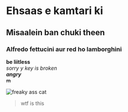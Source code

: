 # Ehsaas e kamtari ki
## Misaalein ban chuki theen
### Alfredo fettucini aur red ho lamborghini
 **be liitless**\
 *sorry y  key is broken*\
***angry***\
 ~~m~~
 
![freaky ass cat](https://m.media-amazon.com/images/I/71DQWZk1BRL._AC_UF1000,1000_QL80_.jpg)
> wtf is this
